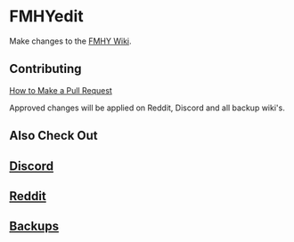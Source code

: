 # FMHYedit

Make changes to the [FMHY Wiki](https://www.reddit.com/r/FREEMEDIAHECKYEAH/wiki/index). 

## Contributing

[How to Make a Pull Request](https://rentry.co/FMHYedit)

Approved changes will be applied on Reddit, Discord and all backup wiki's. 

## Also Check Out
## [Discord](https://discord.gg/vgnaeka)
## [Reddit](https://www.reddit.com/r/FREEMEDIAHECKYEAH/wiki)
## [Backups](https://www.reddit.com/r/FREEMEDIAHECKYEAH/wiki/backups)
